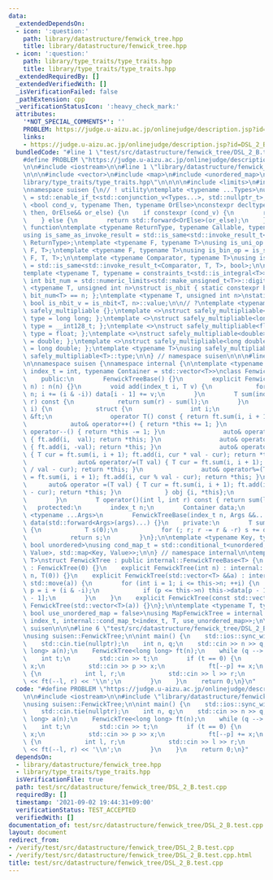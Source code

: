 ```yaml
---
data:
  _extendedDependsOn:
  - icon: ':question:'
    path: library/datastructure/fenwick_tree.hpp
    title: library/datastructure/fenwick_tree.hpp
  - icon: ':question:'
    path: library/type_traits/type_traits.hpp
    title: library/type_traits/type_traits.hpp
  _extendedRequiredBy: []
  _extendedVerifiedWith: []
  _isVerificationFailed: false
  _pathExtension: cpp
  _verificationStatusIcon: ':heavy_check_mark:'
  attributes:
    '*NOT_SPECIAL_COMMENTS*': ''
    PROBLEM: https://judge.u-aizu.ac.jp/onlinejudge/description.jsp?id=DSL_2_B
    links:
    - https://judge.u-aizu.ac.jp/onlinejudge/description.jsp?id=DSL_2_B
  bundledCode: "#line 1 \"test/src/datastructure/fenwick_tree/DSL_2_B.test.cpp\"\n\
    #define PROBLEM \"https://judge.u-aizu.ac.jp/onlinejudge/description.jsp?id=DSL_2_B\"\
    \n\n#include <iostream>\n\n#line 1 \"library/datastructure/fenwick_tree.hpp\"\n\
    \n\n\n#include <vector>\n#include <map>\n#include <unordered_map>\n\n#line 1 \"\
    library/type_traits/type_traits.hpp\"\n\n\n\n#include <limits>\n#include <type_traits>\n\
    \nnamespace suisen {\n// ! utility\ntemplate <typename ...Types>\nusing constraints_t\
    \ = std::enable_if_t<std::conjunction_v<Types...>, std::nullptr_t>;\ntemplate\
    \ <bool cond_v, typename Then, typename OrElse>\nconstexpr decltype(auto) constexpr_if(Then&&\
    \ then, OrElse&& or_else) {\n    if constexpr (cond_v) {\n        return std::forward<Then>(then);\n\
    \    } else {\n        return std::forward<OrElse>(or_else);\n    }\n}\n\n// !\
    \ function\ntemplate <typename ReturnType, typename Callable, typename ...Args>\n\
    using is_same_as_invoke_result = std::is_same<std::invoke_result_t<Callable, Args...>,\
    \ ReturnType>;\ntemplate <typename F, typename T>\nusing is_uni_op = is_same_as_invoke_result<T,\
    \ F, T>;\ntemplate <typename F, typename T>\nusing is_bin_op = is_same_as_invoke_result<T,\
    \ F, T, T>;\n\ntemplate <typename Comparator, typename T>\nusing is_comparator\
    \ = std::is_same<std::invoke_result_t<Comparator, T, T>, bool>;\n\n// ! integral\n\
    template <typename T, typename = constraints_t<std::is_integral<T>>>\nconstexpr\
    \ int bit_num = std::numeric_limits<std::make_unsigned_t<T>>::digits;\ntemplate\
    \ <typename T, unsigned int n>\nstruct is_nbit { static constexpr bool value =\
    \ bit_num<T> == n; };\ntemplate <typename T, unsigned int n>\nstatic constexpr\
    \ bool is_nbit_v = is_nbit<T, n>::value;\n\n// ?\ntemplate <typename T>\nstruct\
    \ safely_multipliable {};\ntemplate <>\nstruct safely_multipliable<int> { using\
    \ type = long long; };\ntemplate <>\nstruct safely_multipliable<long long> { using\
    \ type = __int128_t; };\ntemplate <>\nstruct safely_multipliable<float> { using\
    \ type = float; };\ntemplate <>\nstruct safely_multipliable<double> { using type\
    \ = double; };\ntemplate <>\nstruct safely_multipliable<long double> { using type\
    \ = long double; };\ntemplate <typename T>\nusing safely_multipliable_t = typename\
    \ safely_multipliable<T>::type;\n\n} // namespace suisen\n\n\n#line 9 \"library/datastructure/fenwick_tree.hpp\"\
    \n\nnamespace suisen {\nnamespace internal {\n\ntemplate <typename T, typename\
    \ index_t = int, typename Container = std::vector<T>>\nclass FenwickTreeBase {\n\
    \    public:\n        FenwickTreeBase() {}\n        explicit FenwickTreeBase(index_t\
    \ n) : n(n) {}\n        void add(index_t i, T v) {\n            for (++i; i <=\
    \ n; i += (i & -i)) data[i - 1] += v;\n        }\n        T sum(index_t l, index_t\
    \ r) const {\n            return sum(r) - sum(l);\n        }\n        auto operator[](int\
    \ i) {\n            struct {\n                int i;\n                FenwickTreeBase\
    \ &ft;\n                operator T() const { return ft.sum(i, i + 1); }\n    \
    \            auto& operator++() { return *this += 1; }\n                auto&\
    \ operator--() { return *this -= 1; }\n                auto& operator+=(T val)\
    \ { ft.add(i,  val); return *this; }\n                auto& operator-=(T val)\
    \ { ft.add(i, -val); return *this; }\n                auto& operator*=(T val)\
    \ { T cur = ft.sum(i, i + 1); ft.add(i, cur * val - cur); return *this; }\n  \
    \              auto& operator/=(T val) { T cur = ft.sum(i, i + 1); ft.add(i, cur\
    \ / val - cur); return *this; }\n                auto& operator%=(T val) { T cur\
    \ = ft.sum(i, i + 1); ft.add(i, cur % val - cur); return *this; }\n          \
    \      auto& operator =(T val) { T cur = ft.sum(i, i + 1); ft.add(i,       val\
    \ - cur); return *this; }\n            } obj {i, *this};\n            return obj;\n\
    \        }\n        T operator()(int l, int r) const { return sum(l, r); }\n \
    \   protected:\n        index_t n;\n        Container data;\n        template\
    \ <typename ...Args>\n        FenwickTreeBase(index_t n, Args &&...args) : n(n),\
    \ data(std::forward<Args>(args)...) {}\n    private:\n        T sum(int r) const\
    \ {\n            T s(0);\n            for (; r; r -= r & -r) s += data[r - 1];\n\
    \            return s;\n        }\n};\n\ntemplate <typename Key, typename Value,\
    \ bool unordered>\nusing cond_map_t = std::conditional_t<unordered, std::unordered_map<Key,\
    \ Value>, std::map<Key, Value>>;\n\n} // namespace internal\n\ntemplate <typename\
    \ T>\nstruct FenwickTree : public internal::FenwickTreeBase<T> {\n    FenwickTree()\
    \ : FenwickTree(0) {}\n    explicit FenwickTree(int n) : internal::FenwickTreeBase<T>::FenwickTreeBase(n,\
    \ n, T(0)) {}\n    explicit FenwickTree(std::vector<T> &&a) : internal::FenwickTreeBase<T>::FenwickTreeBase(a.size(),\
    \ std::move(a)) {\n        for (int i = 1; i <= this->n; ++i) {\n            int\
    \ p = i + (i & -i);\n            if (p <= this->n) this->data[p - 1] += this->data[i\
    \ - 1];\n        }\n    }\n    explicit FenwickTree(const std::vector<T> &a) :\
    \ FenwickTree(std::vector<T>(a)) {}\n};\n\ntemplate <typename T, typename index_t,\
    \ bool use_unordered_map = false>\nusing MapFenwickTree = internal::FenwickTreeBase<T,\
    \ index_t, internal::cond_map_t<index_t, T, use_unordered_map>>;\n\n} // namespace\
    \ suisen\n\n\n#line 6 \"test/src/datastructure/fenwick_tree/DSL_2_B.test.cpp\"\
    \nusing suisen::FenwickTree;\n\nint main() {\n    std::ios::sync_with_stdio(false);\n\
    \    std::cin.tie(nullptr);\n    int n, q;\n    std::cin >> n >> q;\n    std::vector<long\
    \ long> a(n);\n    FenwickTree<long long> ft(n);\n    while (q --> 0) {\n    \
    \    int t;\n        std::cin >> t;\n        if (t == 0) {\n            int p,\
    \ x;\n            std::cin >> p >> x;\n            ft[--p] += x;\n        } else\
    \ {\n            int l, r;\n            std::cin >> l >> r;\n            std::cout\
    \ << ft(--l, r) << '\\n';\n        }\n    }\n    return 0;\n}\n"
  code: "#define PROBLEM \"https://judge.u-aizu.ac.jp/onlinejudge/description.jsp?id=DSL_2_B\"\
    \n\n#include <iostream>\n\n#include \"library/datastructure/fenwick_tree.hpp\"\
    \nusing suisen::FenwickTree;\n\nint main() {\n    std::ios::sync_with_stdio(false);\n\
    \    std::cin.tie(nullptr);\n    int n, q;\n    std::cin >> n >> q;\n    std::vector<long\
    \ long> a(n);\n    FenwickTree<long long> ft(n);\n    while (q --> 0) {\n    \
    \    int t;\n        std::cin >> t;\n        if (t == 0) {\n            int p,\
    \ x;\n            std::cin >> p >> x;\n            ft[--p] += x;\n        } else\
    \ {\n            int l, r;\n            std::cin >> l >> r;\n            std::cout\
    \ << ft(--l, r) << '\\n';\n        }\n    }\n    return 0;\n}"
  dependsOn:
  - library/datastructure/fenwick_tree.hpp
  - library/type_traits/type_traits.hpp
  isVerificationFile: true
  path: test/src/datastructure/fenwick_tree/DSL_2_B.test.cpp
  requiredBy: []
  timestamp: '2021-09-02 19:44:31+09:00'
  verificationStatus: TEST_ACCEPTED
  verifiedWith: []
documentation_of: test/src/datastructure/fenwick_tree/DSL_2_B.test.cpp
layout: document
redirect_from:
- /verify/test/src/datastructure/fenwick_tree/DSL_2_B.test.cpp
- /verify/test/src/datastructure/fenwick_tree/DSL_2_B.test.cpp.html
title: test/src/datastructure/fenwick_tree/DSL_2_B.test.cpp
---
```

